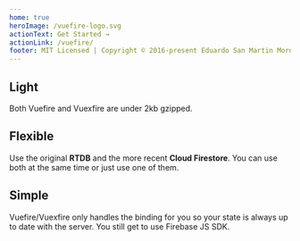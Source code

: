 ```yaml
---
home: true
heroImage: /vuefire-logo.svg
actionText: Get Started →
actionLink: /vuefire/
footer: MIT Licensed | Copyright © 2016-present Eduardo San Martin Morote
---
```


<div class="features">
  <div class="feature">
    <h2>Light</h2>
    <p>Both Vuefire and Vuexfire are under 2kb gzipped.</p>
  </div>
  <div class="feature">
    <h2>Flexible</h2>
    <p>Use the original <strong>RTDB</strong> and the more recent <strong>Cloud Firestore</strong>. You can use both at the same time or just use one of them.</p>
  </div>
  <div class="feature">
    <h2>Simple</h2>
    <p>Vuefire/Vuexfire only handles the binding for you so your state is always up to date with the server. You still get to use Firebase JS SDK.</p>
  </div>
</div>

<!-- TODO: Example here -->
